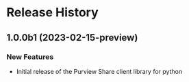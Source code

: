 # Release History

## 1.0.0b1 (2023-02-15-preview)

### New Features

- Initial release of the Purview Share client library for python